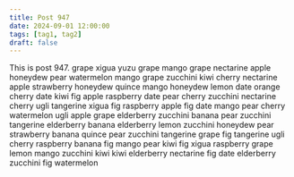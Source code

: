 ```yaml
---
title: Post 947
date: 2024-09-01 12:00:00
tags: [tag1, tag2]
draft: false
---
```

This is post 947.
grape
xigua
yuzu
grape
mango
grape
nectarine
apple
honeydew
pear
watermelon
mango
grape
zucchini
kiwi
cherry
nectarine
apple
strawberry
honeydew
quince
mango
honeydew
lemon
date
orange
cherry
date
kiwi
fig
apple
raspberry
date
pear
cherry
zucchini
nectarine
cherry
ugli
tangerine
xigua
fig
raspberry
apple
fig
date
mango
pear
cherry
watermelon
ugli
apple
grape
elderberry
zucchini
banana
pear
zucchini
tangerine
elderberry
banana
elderberry
lemon
zucchini
honeydew
pear
strawberry
banana
quince
pear
zucchini
tangerine
grape
fig
tangerine
ugli
cherry
raspberry
banana
fig
mango
pear
kiwi
fig
xigua
raspberry
grape
lemon
mango
zucchini
kiwi
kiwi
elderberry
nectarine
fig
date
elderberry
zucchini
fig
watermelon
